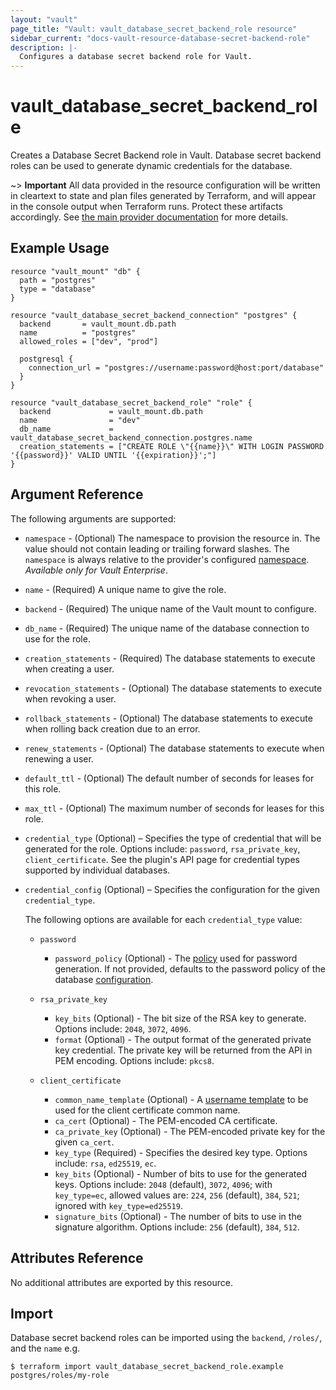```yaml
---
layout: "vault"
page_title: "Vault: vault_database_secret_backend_role resource"
sidebar_current: "docs-vault-resource-database-secret-backend-role"
description: |-
  Configures a database secret backend role for Vault.
---
```


# vault\_database\_secret\_backend\_role

Creates a Database Secret Backend role in Vault. Database secret backend
roles can be used to generate dynamic credentials for the database.

~> **Important** All data provided in the resource configuration will be
written in cleartext to state and plan files generated by Terraform, and
will appear in the console output when Terraform runs. Protect these
artifacts accordingly. See
[the main provider documentation](../index.html)
for more details.

## Example Usage

```hcl
resource "vault_mount" "db" {
  path = "postgres"
  type = "database"
}

resource "vault_database_secret_backend_connection" "postgres" {
  backend       = vault_mount.db.path
  name          = "postgres"
  allowed_roles = ["dev", "prod"]

  postgresql {
    connection_url = "postgres://username:password@host:port/database"
  }
}

resource "vault_database_secret_backend_role" "role" {
  backend             = vault_mount.db.path
  name                = "dev"
  db_name             = vault_database_secret_backend_connection.postgres.name
  creation_statements = ["CREATE ROLE \"{{name}}\" WITH LOGIN PASSWORD '{{password}}' VALID UNTIL '{{expiration}}';"]
}
```

## Argument Reference

The following arguments are supported:

* `namespace` - (Optional) The namespace to provision the resource in.
  The value should not contain leading or trailing forward slashes.
  The `namespace` is always relative to the provider's configured [namespace](../index.html#namespace).
   *Available only for Vault Enterprise*.

* `name` - (Required) A unique name to give the role.

* `backend` - (Required) The unique name of the Vault mount to configure.

* `db_name` - (Required) The unique name of the database connection to use for
  the role.

* `creation_statements` - (Required) The database statements to execute when
  creating a user.

* `revocation_statements` - (Optional) The database statements to execute when
  revoking a user.

* `rollback_statements` - (Optional) The database statements to execute when
  rolling back creation due to an error.

* `renew_statements` - (Optional) The database statements to execute when
  renewing a user.

* `default_ttl` - (Optional) The default number of seconds for leases for this
  role.

* `max_ttl` - (Optional) The maximum number of seconds for leases for this
  role.

* `credential_type` (Optional) – Specifies the type of credential that
  will be generated for the role. Options include: `password`, `rsa_private_key`, `client_certificate`.
  See the plugin's API page for credential types supported by individual databases.

* `credential_config` (Optional) – Specifies the configuration
  for the given `credential_type`.

  The following options are available for each `credential_type` value:

  * `password`
      * `password_policy` (Optional) - The [policy](/vault/docs/concepts/password-policies)
        used for password generation. If not provided, defaults to the password policy of the
        database [configuration](/vault/api-docs/secret/databases#password_policy).

  * `rsa_private_key`
      * `key_bits` (Optional) - The bit size of the RSA key to generate. Options include:
        `2048`, `3072`, `4096`.
      * `format` (Optional) - The output format of the generated private key
        credential. The private key will be returned from the API in PEM encoding. Options
        include: `pkcs8`.

  * `client_certificate`
      * `common_name_template` (Optional) - A [username template](/vault/docs/concepts/username-templating)
        to be used for the client certificate common name.
      * `ca_cert` (Optional) - The PEM-encoded CA certificate.
      * `ca_private_key` (Optional) - The PEM-encoded private key for the given `ca_cert`.
      * `key_type` (Required) - Specifies the desired key type. Options include:
        `rsa`, `ed25519`, `ec`.
      * `key_bits` (Optional) - Number of bits to use for the generated keys. Options include:
        `2048` (default), `3072`, `4096`; with `key_type=ec`, allowed values are: `224`, `256` (default),
        `384`, `521`; ignored with `key_type=ed25519`.
      * `signature_bits` (Optional) - The number of bits to use in the signature algorithm. Options include:
        `256` (default), `384`, `512`.

## Attributes Reference

No additional attributes are exported by this resource.

## Import

Database secret backend roles can be imported using the `backend`, `/roles/`, and the `name` e.g.

```
$ terraform import vault_database_secret_backend_role.example postgres/roles/my-role
```

